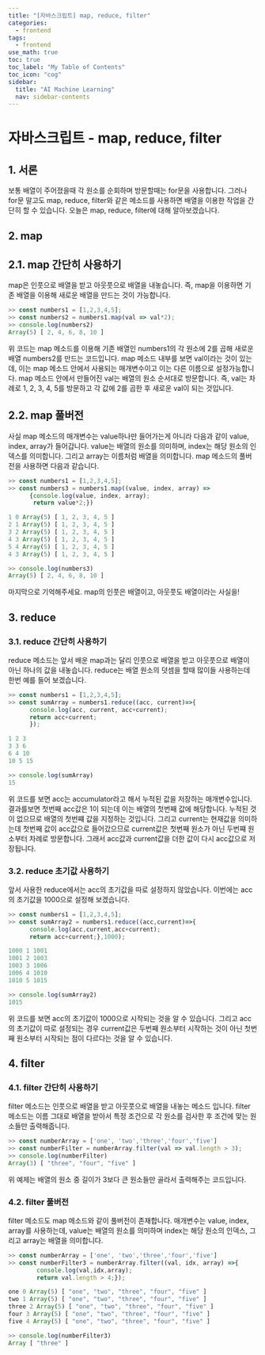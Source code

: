 ```yaml
---
title: "[자바스크립트] map, reduce, filter" 
categories:
  - frontend
tags:
  - frontend
use_math: true
toc: true
toc_label: "My Table of Contents"
toc_icon: "cog"
sidebar:
  title: "AI Machine Learning"
  nav: sidebar-contents
---
```



# 자바스크립트 - map, reduce, filter

## 1. 서론

보통 배열이 주어졌을때 각 원소를 순회하며 방문할때는 for문을 사용합니다.
그러나 for문 말고도 map, reduce, filter와 같은 메소드를 사용하면 
배열을 이용한 작업을 간단히 할 수 있습니다. 
오늘은 map, reduce, filter에 대해 알아보겠습니다. 

## 2. map

## 2.1. map 간단히 사용하기

map은 인풋으로 배열을 받고 아웃풋으로 배열을 내놓습니다. 
즉, map을 이용하면 기존 배열을 이용해 새로운 배열을 만드는 것이 가능합니다. 

```javascript
>> const numbers1 = [1,2,3,4,5];
>> const numbers2 = numbers1.map(val => val*2);
>> console.log(numbers2) 
Array(5) [ 2, 4, 6, 8, 10 ]
```

위 코드는 map 메소드를 이용해 기존 배열인 numbers1의 각 원소에 2를 곱해 
새로운 배열 numbers2를 만드는 코드입니다. 
map 메소드 내부를 보면 val이라는 것이 있는데, 
이는 map 메소드 안에서 사용되는 매개변수이고 이는 다른 이름으로 설정가능합니다. 
map 메소드 안에서 만들어진 val는 배열의 원소 순서대로 방문합니다. 
즉, val는 차례로 1, 2, 3, 4, 5를 방문하고 각 값에 2를 곱한 후 새로운 val이 되는 것입니다. 

## 2.2. map 풀버전

사실 map 메소드의 매개변수는 value하나만 들어가는게 아니라 다음과 같이 
value, index, array가 들어갑니다. 
value는 배열의 원소를 의미하며, index는 해당 원소의 인덱스를 의미합니다. 
그리고 array는 이름처럼 배열을 의미합니다. 
map 메소드의 풀버전을 사용하면 다음과 같습니다. 

```javascript
>> const numbers1 = [1,2,3,4,5];
>> const numbers3 = numbers1.map((value, index, array) => 
      {console.log(value, index, array); 
       return value*2;})      
```
```javascript
1 0 Array(5) [ 1, 2, 3, 4, 5 ]
2 1 Array(5) [ 1, 2, 3, 4, 5 ]
3 2 Array(5) [ 1, 2, 3, 4, 5 ]
4 3 Array(5) [ 1, 2, 3, 4, 5 ]
5 4 Array(5) [ 1, 2, 3, 4, 5 ]
4 3 Array(5) [ 1, 2, 3, 4, 5 ]
```
```javascript
>> console.log(numbers3)
Array(5) [ 2, 4, 6, 8, 10 ]
```

마지막으로 기억해주세요. 
map의 인풋은 배열이고, 아웃풋도 배열이라는 사실을! 

## 3. reduce

### 3.1. reduce 간단히 사용하기 

reduce 메소드는 앞서 배운 map과는 달리 
인풋으로 배열을 받고 아웃풋으로 배열이 아닌 하나의 값을 내놓습니다. 
reduce는 배열 원소의 덧셈을 할때 많이들 사용하는데
한번 예를 들어 보겠습니다. 

```javascript
>> const numbers1 = [1,2,3,4,5];
>> const sumArray = numbers1.reduce((acc, current)=>{
      console.log(acc, current, acc+current); 
      return acc+current;
      });
```
```javascript
1 2 3
3 3 6
6 4 10
10 5 15
```
```javascript
>> console.log(sumArray)
15
```

위 코드를 보면 acc는 accumulator라고 해서 누적된 값을 저장하는 매개변수입니다. 
결과를보면 첫번째 acc값은 1이 되는데 이는 배열의 첫번째 값에 해당합니다. 
누적된 것이 없으므로 배열의 첫번쨰 값을 지정하는 것입니다. 
그리고 current는 현재값을 의미하는데 첫번째 값이 acc값으로 들어갔으므로 
current값은 첫번째 원소가 아닌 두번쨰 원소부터 차례로 방문합니다. 
그래서 acc값과 current값을 더한 값이 다시 acc값으로 저장됩니다. 

### 3.2. reduce 초기값 사용하기

앞서 사용한 reduce에서는 acc의 초기값을 따로 설정하지 않았습니다. 
이번에는 acc의 초기값을 1000으로 설정해 보겠습니다. 

```javascript
>> const numbers1 = [1,2,3,4,5];
>> const sumArray2 = numbers1.reduce((acc,current)=>{
      console.log(acc,current,acc+current); 
      return acc+current;},1000);
```
```javascript
1000 1 1001
1001 2 1003
1003 3 1006
1006 4 1010
1010 5 1015
```
```javascript
>> console.log(sumArray2)
1015
```

위 코드를 보면  acc의 초기값이 1000으로 시작되는 것을 알 수 있습니다. 
그리고 acc의 초기값이 따로 설정되는 경우 current값은 두번째 원소부터 시작하는 것이 아닌
첫번째 원소부터 시작되는 점이 다르다는 것을 알 수 있습니다.

## 4. filter

### 4.1. filter 간단히 사용하기

filter 메소드는 인풋으로 배열을 받고 아웃풋으로 배열을 내놓는 메소드 입니다. 
filter 메소드는 이름 그대로 배열을 받아서 특정 조건으로 각 원소를 검사한 후 
조건에 맞는 원소들만 출력해줍니다. 

```javascript
>> const numberArray = ['one', 'two','three','four','five'] 
>> const numberFilter = numberArray.filter(val => val.length > 3);
>> console.log(numberFilter)
Array(3) [ "three", "four", "five" ]
```

위 예제는 배열의 원소 중 길이가 3보다 큰 원소들만 골라서 출력해주는 코드입니다. 

### 4.2. filter 풀버전 

filter 메소드도 map 메소드와 같이 풀버전이 존재합니다. 
매개변수는 value, index, array를 사용하는데, 
value는 배열의 원소를 의미하며 index는 해당 원소의 인덱스, 그리고 array는 배열을 의미합니다. 

```javascript
>> const numberArray = ['one', 'two','three','four','five']
>> const numberFilter3 = numberArray.filter((val, idx, array) =>{
        console.log(val,idx,array); 
        return val.length > 4;});
```
```javascript
one 0 Array(5) [ "one", "two", "three", "four", "five" ]
two 1 Array(5) [ "one", "two", "three", "four", "five" ]
three 2 Array(5) [ "one", "two", "three", "four", "five" ]
four 3 Array(5) [ "one", "two", "three", "four", "five" ]
five 4 Array(5) [ "one", "two", "three", "four", "five" ]
```
```javascript
>> console.log(numberFilter3)
Array [ "three" ]
```


